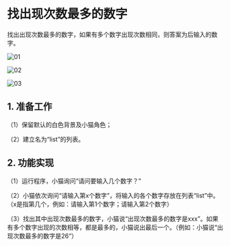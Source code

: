 ﻿# 找出现次数最多的数字

找出出现次数最多的数字，如果有多个数字出现次数相同，则答案为后输入的数字。  

![01](https://img-blog.csdnimg.cn/e913a0afa6734bdea6dcf22634dc044e.png)

![02](https://img-blog.csdnimg.cn/99f8c79982284f00a90637584566a0c0.png)

![03](https://img-blog.csdnimg.cn/e2b29d6ebe844793bdc0c11a6f08c119.png)


## 1. 准备工作

（1）保留默认的白色背景及小猫角色；

（2）建立名为“list”的列表。

## 2. 功能实现

（1）运行程序，小猫询问“请问要输入几个数字？”
 
（2）小猫依次询问“请输入第x个数字”，将输入的各个数字存放在列表“list”中。（x是指第几个，例如：请输入第1个数字；请输入第2个数字）
 
（3）找出其中出现次数最多的数字，小猫说“出现次数最多的数字是xxx”。如果有多个数字出现的次数相等，都是最多的，小猫说出最后一个。（例如：小猫说“出现次数最多的数字是26“）  